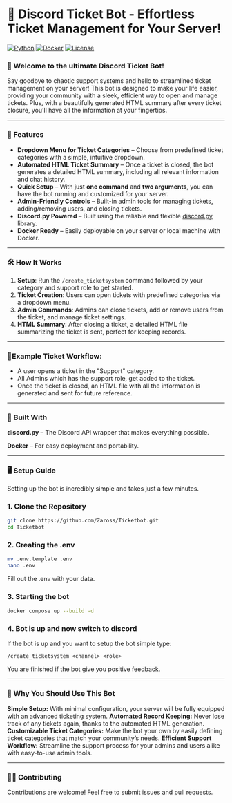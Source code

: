 # 🎫 Discord Ticket Bot - Effortless Ticket Management for Your Server!

[![Python](https://img.shields.io/badge/python-3.12%2B-blue.svg)](https://www.python.org/)
[![Docker](https://img.shields.io/badge/docker-ready-blue.svg)](https://www.docker.com/)
[![License](https://img.shields.io/github/license/Zaross/TicketBot)](LICENSE)

### 📢 Welcome to the ultimate Discord Ticket Bot!
Say goodbye to chaotic support systems and hello to streamlined ticket management on your server! This bot is designed to make your life easier, providing your community with a sleek, efficient way to open and manage tickets. Plus, with a beautifully generated HTML summary after every ticket closure, you’ll have all the information at your fingertips.

---

### 🚀 Features

- **Dropdown Menu for Ticket Categories** – Choose from predefined ticket categories with a simple, intuitive dropdown.
- **Automated HTML Ticket Summary** – Once a ticket is closed, the bot generates a detailed HTML summary, including all relevant information and chat history.
- **Quick Setup** – With just **one command** and **two arguments**, you can have the bot running and customized for your server.
- **Admin-Friendly Controls** – Built-in admin tools for managing tickets, adding/removing users, and closing tickets.
- **Discord.py Powered** – Built using the reliable and flexible [discord.py](https://discordpy.readthedocs.io/) library.
- **Docker Ready** – Easily deployable on your server or local machine with Docker.

---

### 🛠️ How It Works

1. **Setup**: Run the `/create_ticketsystem` command followed by your category and support role to get started.
2. **Ticket Creation**: Users can open tickets with predefined categories via a dropdown menu.
3. **Admin Commands**: Admins can close tickets, add or remove users from the ticket, and manage ticket settings.
4. **HTML Summary**: After closing a ticket, a detailed HTML file summarizing the ticket is sent, perfect for keeping records.

---

### 📄Example Ticket Workflow:

- A user opens a ticket in the "Support" category.
- All Admins which has the support role, get added to the ticket.
- Once the ticket is closed, an HTML file with all the information is generated and sent for future reference.

---

### 🔧 Built With

**discord.py** – The Discord API wrapper that makes everything possible.

**Docker** – For easy deployment and portability.

---

### 🖥️ Setup Guide

Setting up the bot is incredibly simple and takes just a few minutes.

### 1. Clone the Repository

```bash
git clone https://github.com/Zaross/Ticketbot.git
cd Ticketbot
```

### 2. Creating the .env

```bash
mv .env.template .env
nano .env
```

Fill out the .env with your data.

### 3. Starting the bot

```bash
docker compose up --build -d
```

### 4. Bot is up and now switch to discord

If the bot is up and you want to setup the bot simple type:

`/create_ticketsystem <channel> <role>`

You are finished if the bot give you positive feedback.

---

### 🎯 Why You Should Use This Bot

**Simple Setup:** With minimal configuration, your server will be fully equipped with an advanced ticketing system.
**Automated Record Keeping:** Never lose track of any tickets again, thanks to the automated HTML generation.
**Customizable Ticket Categories:** Make the bot your own by easily defining ticket categories that match your community’s needs.
**Efficient Support Workflow:** Streamline the support process for your admins and users alike with easy-to-use admin tools.

---

### 🧑‍💻 Contributing

Contributions are welcome! Feel free to submit issues and pull requests.
